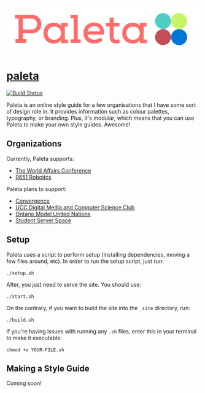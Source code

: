 ![Paleta Full Logo](img/signature.png)

# [paleta](https://matthewwang.me/paleta/)

[![Build Status](https://travis-ci.org/malsf21/paleta.svg?branch=master)](https://travis-ci.org/malsf21/paleta)

Paleta is an online style guide for a few organisations that I have some sort of design role in. It provides information such as colour palettes, typography, or branding. Plus, it's modular, which means that you can use Paleta to make your own style guides. Awesome!

## Organizations

Currently, Paleta supports:
* [The World Affairs Conference](https://world.ac)
* [9651 Robotics](https://robotics.ucc.on.ca)

Paleta plans to support:
* [Convergence](https://convergence.today)
* [UCC Digital Media and Computer Science Club](https://dmcs.tech)
* [Ontario Model United Nations](https://omun.ca)
* [Student Server Space](https://github.com/studentserverspace/website)

## Setup

Paleta uses a script to perform setup (installing dependencies, moving a few files around, etc). In order to run the setup script, just run:

```
./setup.sh
```

After, you just need to serve the site. You should use:

```
./start.sh
```

On the contrary, if you want to build the site into the `_site` directory, run:

```
./build.sh
```

If you're having issues with running any `.sh` files, enter this in your terminal to make it executable:

```
chmod +x YOUR-FILE.sh
```

## Making a Style Guide

Coming soon!
